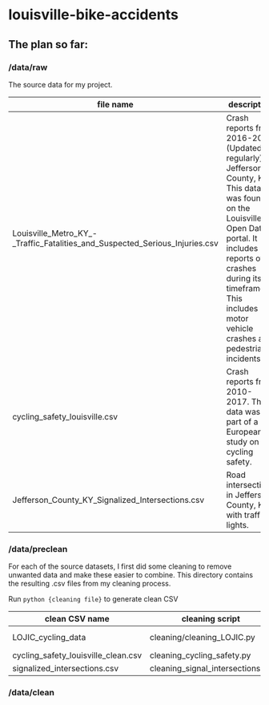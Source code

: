 # louisville-bike-accidents

## The plan so far:
### /data/raw

The source data for my project.

| file name | description |
|-----------|-------------|
| Louisville_Metro_KY_-_Traffic_Fatalities_and_Suspected_Serious_Injuries.csv | Crash reports from 2016-2023 (Updated regularly) in Jefferson County, KY. This data was found on the Louisville Open Data portal. It includes reports of all crashes during its timeframe. This includes motor vehicle crashes and pedestrian incidents. |
| cycling_safety_louisville.csv | Crash reports from 2010-2017. This data was part of a European study on cycling safety. |
| Jefferson_County_KY_Signalized_Intersections.csv | Road intersections in Jefferson County, KY with traffic lights. |

### /data/preclean

For each of the source datasets, I first did some cleaning to remove unwanted data and make these easier to combine. This directory contains the resulting .csv files from my cleaning process.

Run `python {cleaning file}` to generate clean CSV

| clean CSV name | cleaning script |source file |
|----------------|---------------|------------|
| LOJIC_cycling_data | cleaning/cleaning_LOJIC.py |Louisville_Metro_KY_-_Traffic_Fatalities_and_Suspected_Serious_Injuries.csv|
| cycling_safety_louisville_clean.csv | cleaning_cycling_safety.py | cycling_safety_louisville.csv |
| signalized_intersections.csv | cleaning_signal_intersections.py | Jefferson_County_KY_Signalized_Intersections.csv |

### /data/clean
